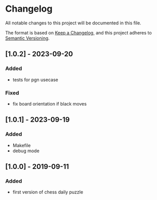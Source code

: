 # Changelog

All notable changes to this project will be documented in this file.

The format is based on [Keep a Changelog](https://keepachangelog.com/en/1.0.0/),
and this project adheres to [Semantic Versioning](https://semver.org/spec/v2.0.0.html).

## [1.0.2] - 2023-09-20

### Added

- tests for pgn usecase

### Fixed

- fix board orientation if black moves

## [1.0.1] - 2023-09-19

### Added

- Makefile
- debug mode

## [1.0.0] - 2019-09-11

### Added

- first version of chess daily puzzle